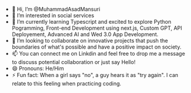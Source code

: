 - 👋 Hi, I’m @MuhammadAsadMansuri
- 👀 I’m interested in social services
- 🌱 I’m currently learning Typescript and excited to explore Python Pogramming, Front-end Development using next.js, Custom GPT, API Deployement, Advanced AI and Wed 3.0 App Development.
- 💞️ I’m looking to collaborate on innovative projects that push the boundaries of what's possible and have a positive impact on society.
- 📫 You can connect me on Linkdin and feel free to drop me a message to discuss potential collaboration or just say Hello!
- 😄 Pronouns: He/Him
- ⚡ Fun fact: When a girl says "no", a guy hears it as "try again". I can relate to this feeling when practicing coding.

<!---
MuhammadAsadMansuri/MuhammadAsadMansuri is a ✨ special ✨ repository because its `README.md` (this file) appears on your GitHub profile.
You can click the Preview link to take a look at your changes.
--->
